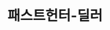 ---
id: 32
title: 패스트헌터-딜러
caption: 고객을 가장 빨리 만날 수 있는 방법
url: https://fasthunter.co.kr/dealer/
category: Car
device: Mobile only
size: small
---